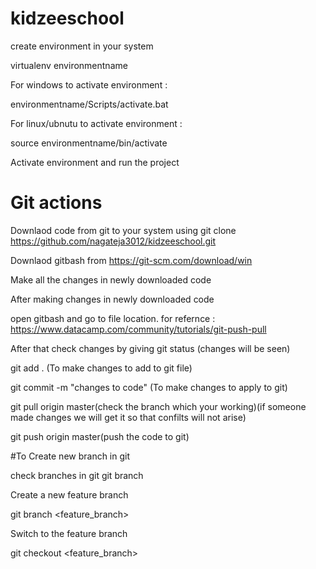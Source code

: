 # kidzeeschool

create environment in your system

virtualenv environmentname

For windows to activate environment :

environmentname/Scripts/activate.bat

For linux/ubnutu to activate environment :

source environmentname/bin/activate

Activate environment and run the project


# Git actions

Downlaod code from git to your system using git clone https://github.com/nagateja3012/kidzeeschool.git

Downlaod gitbash from https://git-scm.com/download/win 

Make  all the changes in newly downloaded code

After making changes in newly downloaded code 

open gitbash and go to file location. for refernce : https://www.datacamp.com/community/tutorials/git-push-pull

After that check changes by giving git status (changes will be seen)

git add . (To make changes to add to  git file)

git commit -m "changes to code" (To make changes to apply to git)

git pull origin master(check the branch which your working)(if someone made changes we will get it so that confilts will not arise)

git push origin master(push the code to git)

#To Create new branch in git

check branches in git git branch

Create a new feature branch 

git branch <feature_branch>

Switch to the feature branch

git checkout <feature_branch>
